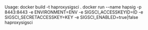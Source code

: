 Usage:
docker build -t haproxysigsci .
docker run --name hapsig -p 8443:8443 -e ENVIRONMENT=ENV -e SIGSCI_ACCESSKEYID=ID -e SIGSCI_SECRETACCESSKEY=KEY -e SIGSCI_ENABLED=true|false haproxysigsci
